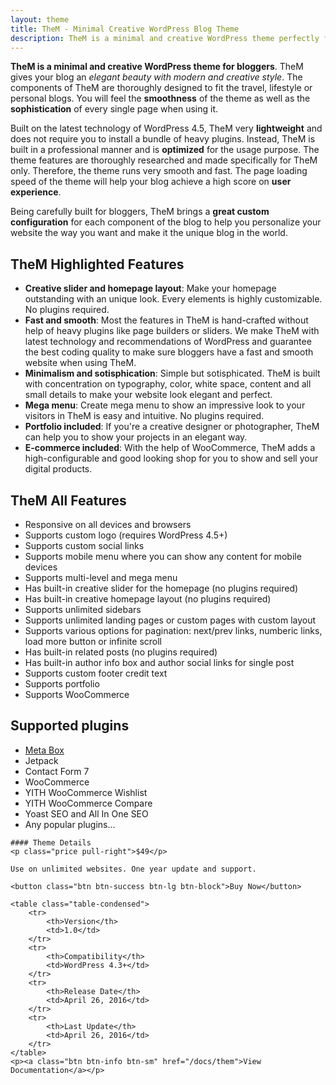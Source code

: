 ```yaml
---
layout: theme
title: TheM - Minimal Creative WordPress Blog Theme
description: TheM is a minimal and creative WordPress theme perfectly for travel, lifestyle or personal blogs.
---
```


<div class="col-md-8">

**TheM is a minimal and creative WordPress theme for bloggers**. TheM gives your blog an <em>elegant beauty with modern and creative style</em>. The components of TheM are thoroughly designed to fit the travel, lifestyle or personal blogs. You will feel the **smoothness** of the theme as well as the **sophistication** of every single page when using it.

Built on the latest technology of WordPress 4.5, TheM very **lightweight** and does not require you to install a bundle of heavy plugins. Instead, TheM is built in a professional manner and is **optimized** for the usage purpose. The theme features are thoroughly researched and made specifically for TheM only. Therefore, the theme runs very smooth and fast. The page loading speed of the theme will help your blog achieve a high score on **user experience**.

Being carefully built for bloggers, TheM brings a **great custom configuration** for each component of the blog to help you personalize your website the way you want and make it the unique blog in the world.

## TheM Highlighted Features

- **Creative slider and homepage layout**: Make your homepage outstanding with an unique look. Every elements is highly customizable. No plugins required.
- **Fast and smooth**: Most the features in TheM is hand-crafted without help of heavy plugins like page builders or sliders. We make TheM with latest technology and recommendations of WordPress and guarantee the best coding quality to make sure bloggers have a fast and smooth website when using TheM.
- **Minimalism and sotisphication**: Simple but sotisphicated. TheM is built with concentration on typography, color, white space, content and all small details to make your website look elegant and perfect.
- **Mega menu**: Create mega menu to show an impressive look to your visitors in TheM is easy and intuitive. No plugins required.
- **Portfolio included**: If you're a creative designer or photographer, TheM can help you to show your projects in an elegant way.
- **E-commerce included**: With the help of WooCommerce, TheM adds a high-configurable and good looking shop  for you to show and sell your digital products.

## TheM All Features

- Responsive on all devices and browsers
- Supports custom logo (requires WordPress 4.5+)
- Supports custom social links
- Supports mobile menu where you can show any content for mobile devices
- Supports multi-level and mega menu
- Has built-in creative slider for the homepage (no plugins required)
- Has built-in creative homepage layout (no plugins required)
- Supports unlimited sidebars
- Supports unlimited landing pages or custom pages with custom layout
- Supports various options for pagination: next/prev links, numberic links, load more button or infinite scroll
- Has built-in related posts (no plugins required)
- Has built-in author info box and author social links for single post
- Supports custom footer credit text
- Supports portfolio
- Supports WooCommerce


## Supported plugins

- [Meta Box](https://metabox.io)
- Jetpack
- Contact Form 7
- WooCommerce
- YITH WooCommerce Wishlist
- YITH WooCommerce Compare
- Yoast SEO and All In One SEO
- Any popular plugins...

</div>

<div class="col-md-4">
	
	#### Theme Details
	<p class="price pull-right">$49</p>
	
	Use on unlimited websites. One year update and support.
	
	<button class="btn btn-success btn-lg btn-block">Buy Now</button>
	
	<table class="table-condensed">
		<tr>
			<th>Version</th>
			<td>1.0</td>
		</tr>
		<tr>
			<th>Compatibility</th>
			<td>WordPress 4.3+</td>
		</tr>
		<tr>
			<th>Release Date</th>
			<td>April 26, 2016</td>
		</tr>
		<tr>
			<th>Last Update</th>
			<td>April 26, 2016</td>
		</tr>
	</table>
	<p><a class="btn btn-info btn-sm" href="/docs/them">View Documentation</a></p>
</div>

